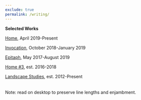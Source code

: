 ```yaml
---
exclude: true
permalink: /writing/
---
```

**Selected Works**
  
[Home](home/), April 2019-Present  
   
[Invocation](invocation/), October 2018-January 2019  
  
[Epitaph](epitaph/), May 2017-August 2019  
  
[Home #3](home3/), est. 2016-2018  
  
[Landscape Studies](landscapestudies/), est. 2012-Present  
<br/><br/>
Note: read on desktop to preserve line lengths and enjambment.  